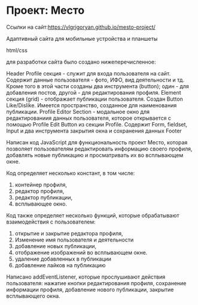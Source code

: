 # Проект: Место

Ссылки на сайт:https://vlgrigoryan.github.io/mesto-project/

Адаптивный сайта для мобильные устройства и планшеты

html/css

для разработки сайта было создано нижеперечисленное:

Header
Profile секция - служит для входа пользователя на сайт. Содержит данные пользователя - фото, ИФО, вид деятельности и тд. Кроме того в этой части созданы два инструмента (button); один - для добавления постов, другой - для редактирования профиля.
Element секция (grid) - отображает публикации пользователя. Создан Button Like/Dislike. Имеется пространство, созданное для наименования публикации.
Profile Editor Section - модальное окно для редактированиия данных пользователя, которое открывается с помощью Profile Edit Button из секции Profile. Содержит Form, fieldset, Input и два инструмента закрытия окна и сохранения данных
Footer

Написан код JavaScript для  функциональность проект Место, которая позволяет пользователям редактировать информацию своего профиля, добавлять новые публикацию и просматривать их во всплывающем окне.

Код определяет несколько констант, в том числе:
1. контейнер профиля,
2. редактор профиля,
3. редактор публикации,
4. всплывающее окно.

Код также определяет несколько функций, которые обрабатывают взаимодействия с пользователем:
1. открытие и закрытие редактора профиля,
2. Изменение имя пользователя и деятельности
3. добавление новых публикации,
4. отображение изображений во всплывающем окне.
5. удаление добавленных в публикации
6. добавление лайков на публикацию

Написано addEventListener, которые прослушивают действия пользователя:
нажатие кнопки редактирования профиля,
сохранение информации профиля,
добавление нового публикации,
закрытие всплывающего окна.
